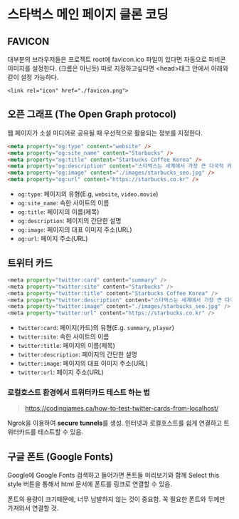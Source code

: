 # 스타벅스 메인 페이지 클론 코딩

## FAVICON

대부분의 브라우저들은 프로젝트 root에 favicon.ico 파일이 있다면 자동으로 파비콘 이미지를 설정한다. (크롬은 아닌듯) 따로 지정하고싶다면 \<head>태그 안에서 아래와 같이 설정 가능하다.

`<link rel="icon" href="./favicon.png">`



## 오픈 그래프 (The Open Graph protocol)

웹 페이지가 소셜 미디어로 공유될 때 우선적으로 활용되는 정보를 지정한다.

~~~html
<meta property="og:type" content="website" />
<meta property="og:site_name" content="Starbucks" />
<meta property="og:title" content="Starbucks Coffee Korea" />
<meta property="og:description" content="스타벅스는 세계에서 가장 큰 다국적 커피 전문점으로, 64개국에서 총 23,187개의 매점을 운영하고 있습니다." />
<meta property="og:image" content="./images/starbucks_seo.jpg" />
<meta property="og:url" content="https://starbucks.co.kr" />
~~~

- `og:type`: 페이지의 유형(E.g, `website`, `video.movie`)
- `og:site_name`: 속한 사이트의 이름
- `og:title`: 페이지의 이름(제목)
- `og:description`: 페이지의 간단한 설명
- `og:image`: 페이지의 대표 이미지 주소(URL)
- `og:url`: 페이지 주소(URL)



## 트위터 카드

~~~python
<meta property="twitter:card" content="summary" />
<meta property="twitter:site" content="Starbucks" />
<meta property="twitter:title" content="Starbucks Coffee Korea" />
<meta property="twitter:description" content="스타벅스는 세계에서 가장 큰 다국적 커피 전문점으로, 64개국에서 총 23,187개의 매점을 운영하고 있습니다." />
<meta property="twitter:image" content="./images/starbucks_seo.jpg" />
<meta property="twitter:url" content="https://starbucks.co.kr" />
~~~

- `twitter:card`: 페이지(카드)의 유형(E.g. `summary`, `player`)
- `twitter:site`: 속한 사이트의 이름
- `twitter:title`: 페이지의 이름(제목)
- `twitter:description`: 페이지의 간단한 설명
- `twitter:image`: 페이지의 대표 이미지 주소(URL)
- `twitter:url`: 페이지 주소(URL)



### 로컬호스트 환경에서 트위터카드 테스트 하는 법

> https://codingjames.ca/how-to-test-twitter-cards-from-localhost/

Ngrok을 이용하여  **secure tunnels**를 생성. 인터넷과 로컬호스트를 쉽게 연결하고 트위터카드를 테스트할 수 있음. 



## 구글 폰트 (Google Fonts)

Google에 Google Fonts 검색하고 들어가면 폰트들 미리보기와 함께 Select this style 버튼을 통해서 html 문서에 폰트를 링크로 연결할 수 있음.

폰트의 용량이 크기때문에, 너무 남발하지 않는 것이 중요함. 꼭 필요한 폰트와 두께만 가져와서 연결할 것.

